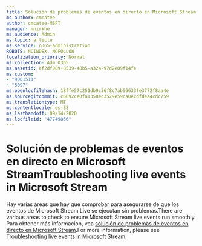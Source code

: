 ```yaml
---
title: Solución de problemas de eventos en directo en Microsoft Stream
ms.author: cmcatee
author: cmcatee-MSFT
manager: mnirkhe
ms.audience: Admin
ms.topic: article
ms.service: o365-administration
ROBOTS: NOINDEX, NOFOLLOW
localization_priority: Normal
ms.collection: Adm_O365
ms.assetid: ef2df989-8539-48b5-a324-97d2e09f14fe
ms.custom:
- "9001511"
- "5097"
ms.openlocfilehash: 18ffe57c251db9c36f8c7ab56633fe3772f8aa4e
ms.sourcegitcommit: c6692ce0fa1358ec3529e59ca0ecdfdea4cdc759
ms.translationtype: MT
ms.contentlocale: es-ES
ms.lasthandoff: 09/14/2020
ms.locfileid: "47749856"
---
```

# <a name="troubleshooting-live-events-in-microsoft-stream"></a><span data-ttu-id="7fbf7-102">Solución de problemas de eventos en directo en Microsoft Stream</span><span class="sxs-lookup"><span data-stu-id="7fbf7-102">Troubleshooting live events in Microsoft Stream</span></span>

<span data-ttu-id="7fbf7-103">Hay varias áreas que hay que comprobar para asegurarse de que los eventos de Microsoft Stream Live se ejecutan sin problemas.</span><span class="sxs-lookup"><span data-stu-id="7fbf7-103">There are various areas to check to ensure Microsoft Stream live events run smoothly.</span></span> <span data-ttu-id="7fbf7-104">Para obtener más información, vea [solución de problemas de eventos en directo en Microsoft Stream](https://docs.microsoft.com/stream/live-event-troubleshooting).</span><span class="sxs-lookup"><span data-stu-id="7fbf7-104">For more information, please see [Troubleshooting live events in Microsoft Stream](https://docs.microsoft.com/stream/live-event-troubleshooting).</span></span>
